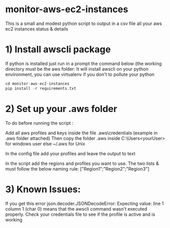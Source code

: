 # monitor-aws-ec2-instances
This is a small and modest python script to output in a csv file all your aws ec2 instances status & details

# 1) Install awscli package

If python is installed just run in a prompt the command below (the working directory must be the aws folder:
It will install awscli on your python environment, you can use virtualenv if you don't to pollute your python

```python
cd monitor-aws-ec2-instances
pip install -r requirements.txt
```

# 2) Set up your .aws folder

To do before running the script : 

Add all aws profiles and keys inside the file .aws\credentials (example in .aws folder attached)
Then copy the folder .aws inside C:\Users\<yourUser> for windows user else ~/.aws for Unix

In the config file add your profiles and leave the output to text

In the script add the regions and profiles you want to use.
The two lists <regions> & <profiles> must follow the below naming rule:
["Region1";"Region2";"Region3"]

# 3) Known Issues:

If you get this error json.decoder.JSONDecodeError: Expecting value: line 1 column 1 (char 0)
means that the awscli command wasn't executed properly. Check your credentials file to see if the profile is active and is working

